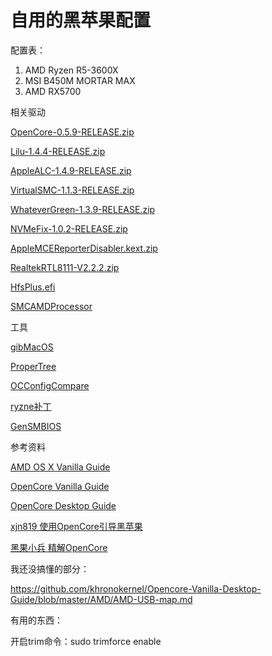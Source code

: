 # 自用的黑苹果配置
配置表：
1. AMD Ryzen R5-3600X
2. MSI B450M MORTAR MAX
3. AMD RX5700

相关驱动

[OpenCore-0.5.9-RELEASE.zip](https://github.com/williambj1/OpenCore-Factory/releases)

[Lilu-1.4.4-RELEASE.zip](https://github.com/acidanthera/Lilu/releases)

[AppleALC-1.4.9-RELEASE.zip](https://github.com/acidanthera/AppleALC/releases)

[VirtualSMC-1.1.3-RELEASE.zip](https://github.com/acidanthera/VirtualSMC/releases)

[WhateverGreen-1.3.9-RELEASE.zip](https://github.com/acidanthera/WhateverGreen/releases)

[NVMeFix-1.0.2-RELEASE.zip](https://github.com/acidanthera/NVMeFix/releases)

[AppleMCEReporterDisabler.kext.zip](https://github.com/AMD-OSX/AMD_Vanilla/blob/opencore/Extra/AppleMCEReporterDisabler.kext.zip)

[RealtekRTL8111-V2.2.2.zip](https://github.com/Mieze/RTL8111_driver_for_OS_X/releases)

[HfsPlus.efi](https://github.com/acidanthera/OcBinaryData/blob/master/Drivers/HfsPlus.efi)

[SMCAMDProcessor](https://github.com/trulyspinach/SMCAMDProcessor/releases)

工具

[gibMacOS](https://github.com/corpnewt/gibMacOS)

[ProperTree](https://github.com/corpnewt/ProperTree)

[OCConfigCompare](https://github.com/corpnewt/OCConfigCompare)

[ryzne补丁](https://github.com/AMD-OSX/AMD_Vanilla/tree/opencore/17h)

[GenSMBIOS](https://github.com/corpnewt/GenSMBIOS)

参考资料

[AMD OS X Vanilla Guide](https://vanilla.amd-osx.com/)

[OpenCore Vanilla Guide](https://khronokernel-2.gitbook.io/opencore-vanilla-desktop-guide/)

[OpenCore Desktop Guide](https://dortania.github.io/OpenCore-Desktop-Guide/)

[xjn819 使用OpenCore引导黑苹果](https://blog.xjn819.com/?p=543)

[黑果小兵 精解OpenCore](https://blog.daliansky.net/OpenCore-BootLoader.html)

我还没搞懂的部分：

https://github.com/khronokernel/Opencore-Vanilla-Desktop-Guide/blob/master/AMD/AMD-USB-map.md

有用的东西：

开启trim命令：sudo trimforce enable
